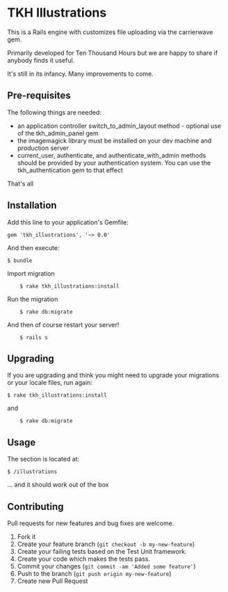 # TKH Illustrations

This is a Rails engine with customizes file uploading via the carrierwave gem.

Primarily developed for Ten Thousand Hours but we are happy to share if anybody finds it useful.

It's still in its infancy. Many improvements to come.


## Pre-requisites


The following things are needed:

* an application controller switch_to_admin_layout method - optional use of the tkh_admin_panel gem
* the imagemagick library must be installed on your dev machine and production server
* current_user, authenticate, and authenticate_with_admin methods should be provided by your authentication system. You can use the tkh_authentication gem to that effect

That's all


## Installation

Add this line to your application's Gemfile:

    gem 'tkh_illustrations', '~> 0.0'

And then execute:

    $ bundle

Import migration

		$ rake tkh_illustrations:install

Run the migration

		$ rake db:migrate

And then of course restart your server!

		$ rails s


## Upgrading

If you are upgrading and think you might need to upgrade your migrations or your locale files, run again:

    $ rake tkh_illustrations:install

and

		$ rake db:migrate



## Usage

The section is located at:

    $ /illustrations

... and it should work out of the box


## Contributing

Pull requests for new features and bug fixes are welcome.

1. Fork it
2. Create your feature branch (`git checkout -b my-new-feature`)
3. Create your failing tests based on the Test Unit framework.
4. Create your code which makes the tests pass.
5. Commit your changes (`git commit -am 'Added some feature'`)
6. Push to the branch (`git push origin my-new-feature`)
7. Create new Pull Request
